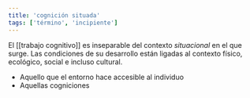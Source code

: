 ```yaml
---
title: 'cognición situada'
tags: ['término', 'incipiente']
---
```


El [[trabajo cognitivo]] es inseparable del contexto *situacional* en el que surge. Las condiciones de su desarrollo están ligadas al contexto físico, ecológico, social e incluso cultural.

- Aquello que el entorno hace accesible al individuo
- Aquellas cogniciones 